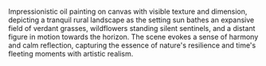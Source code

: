 Impressionistic oil painting on canvas with visible texture and dimension, depicting a tranquil rural landscape as the setting sun bathes an expansive field of verdant grasses, wildflowers standing silent sentinels, and a distant figure in motion towards the horizon. The scene evokes a sense of harmony and calm reflection, capturing the essence of nature's resilience and time's fleeting moments with artistic realism.